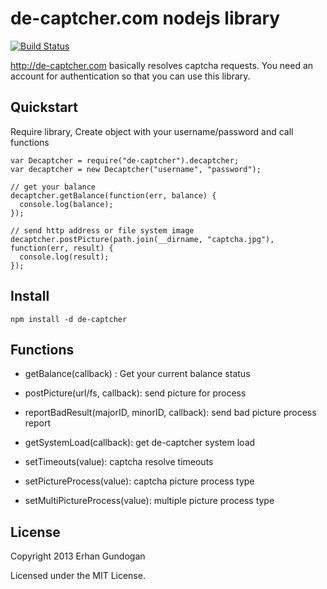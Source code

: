 # de-captcher.com nodejs library

[![Build Status](https://travis-ci.org/erhangundogan/de-captcher.png?branch=master)](https://travis-ci.org/erhangundogan/de-captcher)

http://de-captcher.com basically resolves captcha requests.
You need an account for authentication so that you can use this library.

## Quickstart
Require library, Create object with your username/password and call functions

    var Decaptcher = require("de-captcher").decaptcher;
    var decaptcher = new Decaptcher("username", "password");

    // get your balance
    decaptcher.getBalance(function(err, balance) {
      console.log(balance);
    });

    // send http address or file system image
    decaptcher.postPicture(path.join(__dirname, "captcha.jpg"), function(err, result) {
      console.log(result);
    });

## Install

    npm install -d de-captcher


## Functions

* getBalance(callback) : Get your current balance status

* postPicture(url/fs, callback): send picture for process

* reportBadResult(majorID, minorID, callback): send bad picture process report

* getSystemLoad(callback): get de-captcher system load

* setTimeouts(value): captcha resolve timeouts

* setPictureProcess(value): captcha picture process type

* setMultiPictureProcess(value): multiple picture process type


## License

Copyright 2013 Erhan Gundogan

Licensed under the MIT License.